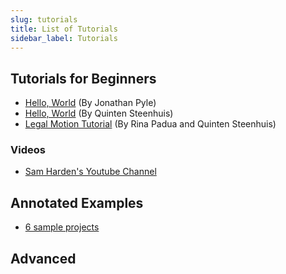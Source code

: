 ```yaml
---
slug: tutorials
title: List of Tutorials
sidebar_label: Tutorials
---
```


## Tutorials for Beginners

* [Hello, World](https://docassemble.org/docs/helloworld.html) (By Jonathan Pyle)
* [Hello, World](https://gbls.github.io/docassemble-workinggroup/Skillshares/1.%20hello%2C%20world/presentation.html#slide1) (By Quinten Steenhuis)
* [Legal Motion Tutorial](https://gblsma.github.io/docassemble-MotionTutorial/) (By Rina Padua and Quinten Steenhuis)

### Videos
* [Sam Harden's Youtube Channel](https://www.youtube.com/channel/UCCFR4rpeXQIv2KwcvaPwweQ)

## Annotated Examples
* [6 sample projects](https://www.nonprofittechy.com/2019/02/26/a-legal-hackathon-toolkit/)

## Advanced
